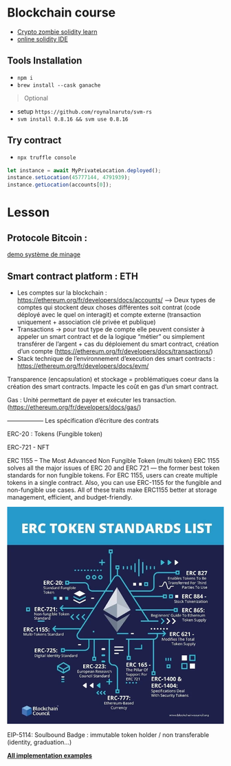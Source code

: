 # Blockchain course


- [Crypto zombie solidity learn](https://cryptozombies.io/)
- [online solidity IDE](https://remix.ethereum.org/)


## Tools Installation 

- `npm i`
- `brew install --cask ganache`

> Optional
- setup `https://github.com/roynalnaruto/svm-rs`
- `svm install 0.8.16 && svm use 0.8.16`


## Try contract

- `npx truffle console`
```js
let instance = await MyPrivateLocation.deployed();
instance.setLocation(45777144, 4791939);
instance.getLocation(accounts[0]);
```

# Lesson 

## Protocole Bitcoin : 

[demo système de minage](https://andersbrownworth.com/blockchain/)

## Smart contract platform : ETH

- Les comptes sur la blockchain : https://ethereum.org/fr/developers/docs/accounts/ —> Deux types de comptes qui stockent deux choses différentes soit contrat (code déployé avec le quel on interagit) et compte externe (transaction uniquement + association clé privée et publique)
- Transactions -> pour tout type de compte elle peuvent consister à appeler un smart contract et de la logique “métier” ou simplement transférer de l’argent + cas du déploiement du smart contract, création d’un compte (https://ethereum.org/fr/developers/docs/transactions/)
- Stack technique de l’environnement d’execution des smart contracts : https://ethereum.org/fr/developers/docs/evm/


Transparence (encapsulation) et stockage = problématiques coeur dans la création des smart contracts. Impacte les coût en gas d’un smart contract.

Gas : Unité permettant de payer et exécuter les transaction. (https://ethereum.org/fr/developers/docs/gas/)

——————
Les spécification d’écriture des contrats

ERC-20 :  Tokens (Fungible token)

ERC-721 - NFT

ERC 1155 – The Most Advanced Non Fungible Token (multi token)
ERC 1155 solves all the major issues of ERC 20 and ERC 721 — the former best token standards for non fungible tokens. For ERC 1155, users can create multiple tokens in a single contract. Also, you can use ERC-1155 for the fungible and non-fungible use cases. All of these traits make ERC1155 better at storage management, efficient, and budget-friendly.


![erc-list](doc/erc-list.jpeg)

EIP-5114: Soulbound Badge :  immutable token holder / non transferable (identity, graduation…)

[**All implementation examples**](https://github.com/OpenZeppelin/openzeppelin-contracts/tree/master/contracts)
